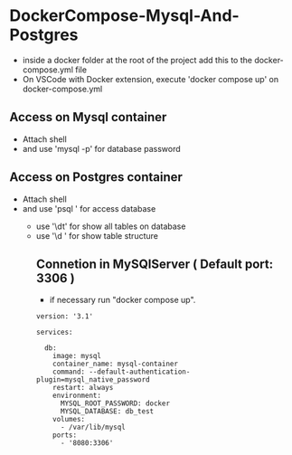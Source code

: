 # DockerCompose-Mysql-And-Postgres

- inside a docker folder at the root of the project add this to the docker-compose.yml file
- On VSCode with Docker extension, execute 'docker compose up' on docker-compose.yml

## Access on Mysql container
- Attach shell
- and use 'mysql -p' for database password

## Access on Postgres container
- Attach shell
- and use 'psql <database name>' for access database
    - use '\dt' for show all tables on database
    - use '\d <table name>' for show table structure 

## Connetion in MySQlServer ( Default port: 3306 )
- if necessary run "docker compose up".
```
version: '3.1'

services:
  
  db:
    image: mysql
    container_name: mysql-container
    command: --default-authentication-plugin=mysql_native_password
    restart: always
    environment:
      MYSQL_ROOT_PASSWORD: docker
      MYSQL_DATABASE: db_test
    volumes: 
      - /var/lib/mysql
    ports:
      - '8080:3306'
  ```
